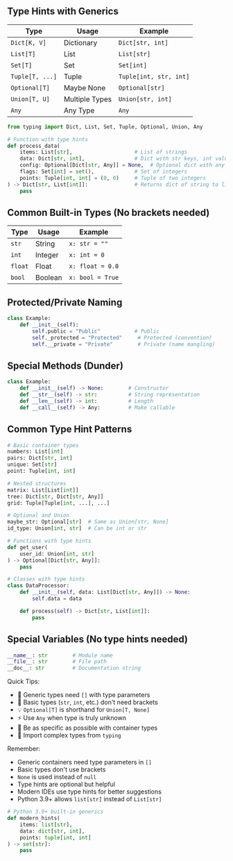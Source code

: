 ## Type Hints with Generics
| Type | Usage | Example |
|------|--------|---------|
| `Dict[K, V]` | Dictionary | `Dict[str, int]` |
| `List[T]` | List | `List[str]` |
| `Set[T]` | Set | `Set[int]` |
| `Tuple[T, ...]` | Tuple | `Tuple[int, str, int]` |
| `Optional[T]` | Maybe None | `Optional[str]` |
| `Union[T, U]` | Multiple Types | `Union[str, int]` |
| `Any` | Any Type | `Any` |

```python
from typing import Dict, List, Set, Tuple, Optional, Union, Any

# Function with type hints
def process_data(
    items: List[str],                    # List of strings
    data: Dict[str, int],                # Dict with str keys, int values
    config: Optional[Dict[str, Any]] = None,  # Optional dict with any values
    flags: Set[int] = set(),             # Set of integers
    points: Tuple[int, int] = (0, 0)     # Tuple of two integers
) -> Dict[str, List[int]]:               # Returns dict of string to list of ints
    pass
```

## Common Built-in Types (No brackets needed)
| Type | Usage | Example |
|------|--------|---------|
| `str` | String | `x: str = ""` |
| `int` | Integer | `x: int = 0` |
| `float` | Float | `x: float = 0.0` |
| `bool` | Boolean | `x: bool = True` |

## Protected/Private Naming
```python
class Example:
    def __init__(self):
        self.public = "Public"           # Public
        self._protected = "Protected"     # Protected (convention)
        self.__private = "Private"        # Private (name mangling)
```

## Special Methods (Dunder)
```python
class Example:
    def __init__(self) -> None:        # Constructor
    def __str__(self) -> str:          # String representation
    def __len__(self) -> int:          # Length
    def __call__(self) -> Any:         # Make callable
```

## Common Type Hint Patterns
```python
# Basic container types
numbers: List[int]
pairs: Dict[str, int]
unique: Set[str]
point: Tuple[int, int]

# Nested structures
matrix: List[List[int]]
tree: Dict[str, Dict[str, Any]]
grid: Tuple[Tuple[int, ...], ...]

# Optional and Union
maybe_str: Optional[str]  # Same as Union[str, None]
id_type: Union[int, str]  # Can be int or str

# Functions with type hints
def get_user(
    user_id: Union[int, str]
) -> Optional[Dict[str, Any]]:
    pass

# Classes with type hints
class DataProcessor:
    def __init__(self, data: List[Dict[str, Any]]) -> None:
        self.data = data

    def process(self) -> Dict[str, List[int]]:
        pass
```

## Special Variables (No type hints needed)
```python
__name__: str        # Module name
__file__: str        # File path
__doc__: str         # Documentation string
```

Quick Tips:
- 🔑 Generic types need `[]` with type parameters
- 📝 Basic types (`str`, `int`, etc.) don't need brackets
- 💡 `Optional[T]` is shorthand for `Union[T, None]`
- ⚡ Use `Any` when type is truly unknown
- 🎯 Be as specific as possible with container types
- 🔄 Import complex types from `typing`

Remember:
- Generic containers need type parameters in `[]`
- Basic types don't use brackets
- `None` is used instead of `null`
- Type hints are optional but helpful
- Modern IDEs use type hints for better suggestions
- Python 3.9+ allows `list[str]` instead of `List[str]`

```python
# Python 3.9+ built-in generics
def modern_hints(
    items: list[str],
    data: dict[str, int],
    points: tuple[int, int]
) -> set[str]:
    pass
```